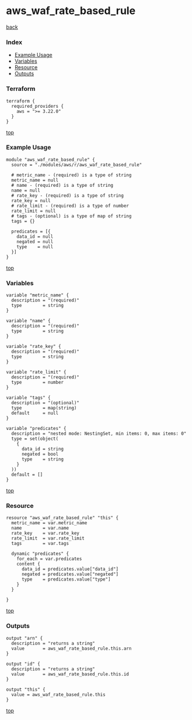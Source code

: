 # aws_waf_rate_based_rule
[back](../aws.md)
### Index
- [Example Usage](#example-usage)
- [Variables](#variables)
- [Resource](#resource)
- [Outputs](#outputs)
### Terraform
```hcl
terraform {
  required_providers {
    aws = ">= 3.22.0"
  }
}
```
[top](#index)
### Example Usage
```hcl
module "aws_waf_rate_based_rule" {
  source = "./modules/aws/r/aws_waf_rate_based_rule"

  # metric_name - (required) is a type of string
  metric_name = null
  # name - (required) is a type of string
  name = null
  # rate_key - (required) is a type of string
  rate_key = null
  # rate_limit - (required) is a type of number
  rate_limit = null
  # tags - (optional) is a type of map of string
  tags = {}

  predicates = [{
    data_id = null
    negated = null
    type    = null
  }]
}
```
[top](#index)
### Variables
```hcl
variable "metric_name" {
  description = "(required)"
  type        = string
}

variable "name" {
  description = "(required)"
  type        = string
}

variable "rate_key" {
  description = "(required)"
  type        = string
}

variable "rate_limit" {
  description = "(required)"
  type        = number
}

variable "tags" {
  description = "(optional)"
  type        = map(string)
  default     = null
}

variable "predicates" {
  description = "nested mode: NestingSet, min items: 0, max items: 0"
  type = set(object(
    {
      data_id = string
      negated = bool
      type    = string
    }
  ))
  default = []
}
```
[top](#index)

### Resource
```hcl
resource "aws_waf_rate_based_rule" "this" {
  metric_name = var.metric_name
  name        = var.name
  rate_key    = var.rate_key
  rate_limit  = var.rate_limit
  tags        = var.tags

  dynamic "predicates" {
    for_each = var.predicates
    content {
      data_id = predicates.value["data_id"]
      negated = predicates.value["negated"]
      type    = predicates.value["type"]
    }
  }

}
```
[top](#index)
### Outputs
```hcl
output "arn" {
  description = "returns a string"
  value       = aws_waf_rate_based_rule.this.arn
}

output "id" {
  description = "returns a string"
  value       = aws_waf_rate_based_rule.this.id
}

output "this" {
  value = aws_waf_rate_based_rule.this
}
```
[top](#index)
